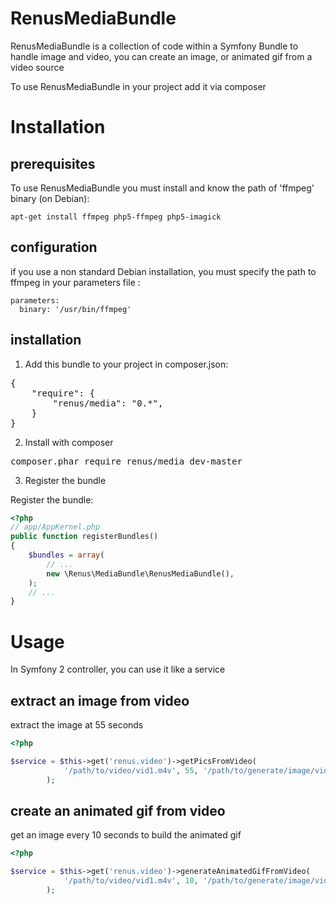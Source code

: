 # RenusMediaBundle
RenusMediaBundle is a collection of code within a Symfony Bundle to  handle image and video, you can create an 
image, or animated gif from a video source

To use RenusMediaBundle in your project add it via composer


# Installation

## prerequisites
To use RenusMediaBundle you must install and know the path of 'ffmpeg' binary (on Debian):


    apt-get install ffmpeg php5-ffmpeg php5-imagick 
    
## configuration 
if you use a non standard Debian installation, you must specify the path to ffmpeg in your parameters file :

    parameters:
      binary: '/usr/bin/ffmpeg'
    
## installation
    
1. Add this bundle to your project in composer.json:
    
<pre>
{
    "require": {
        "renus/media": "0.*",
    }
}
</pre>

2. Install with composer

<pre>
composer.phar require renus/media dev-master
</pre>

3. Register the bundle

Register the bundle:

```php
<?php
// app/AppKernel.php
public function registerBundles()
{
    $bundles = array(
        // ...
        new \Renus\MediaBundle\RenusMediaBundle(),
    );
    // ...
}
```

# Usage
In Symfony 2 controller, you can use it like a service 
   
## extract an image from video
extract the image at 55 seconds

```php
<?php

$service = $this->get('renus.video')->getPicsFromVideo(
            '/path/to/video/vid1.m4v', 55, '/path/to/generate/image/vid1.jpg'
        );
```   

## create an animated gif from video
get an image every 10 seconds to build the animated gif

```php
<?php

$service = $this->get('renus.video')->generateAnimatedGifFromVideo(
            '/path/to/video/vid1.m4v', 10, '/path/to/generate/image/vid1.gif'
        );
```